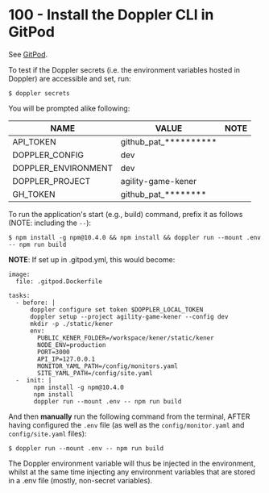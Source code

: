# 100 - Install the Doppler CLI in GitPod

See [GitPod](https://docs.doppler.com/docs/gitpod).

To test if the Doppler secrets (i.e. the environment variables hosted in Doppler) are accessible and set, run:

```
$ doppler secrets
```

You will be prompted alike following:

| NAME | VALUE | NOTE |
| ----- | ---- | ---- |
| API_TOKEN | github_pat_********** | |
| DOPPLER_CONFIG | dev | |
| DOPPLER_ENVIRONMENT | dev | |
| DOPPLER_PROJECT | agility-game-kener | |
| GH_TOKEN | github_pat_******** | |

To run the application's start (e.g., build) command, prefix it as follows (NOTE: including the ```--```):

```
$ npm install -g npm@10.4.0 && npm install && doppler run --mount .env -- npm run build
```

**NOTE**: If set up in .gitpod.yml, this would become:

```
image:
  file: .gitpod.Dockerfile

tasks:
  - before: | 
      doppler configure set token $DOPPLER_LOCAL_TOKEN
      doppler setup --project agility-game-kener --config dev
      mkdir -p ./static/kener
      env:
        PUBLIC_KENER_FOLDER=/workspace/kener/static/kener
        NODE_ENV=production
        PORT=3000
        API_IP=127.0.0.1
        MONITOR_YAML_PATH=/config/monitors.yaml
        SITE_YAML_PATH=/config/site.yaml
  -  init: |
       npm install -g npm@10.4.0
       npm install
       doppler run --mount .env -- npm run build
```

And then **manually** run the following command from the terminal, AFTER having configured the ```.env``` file (as well as the ```config/monitor.yaml``` and ```config/site.yaml``` files):

```
$ doppler run --mount .env -- npm run build
```

The Doppler environment variable will thus be injected in the environment, whilst at the same time injecting any environment variables that are stored in a .env file (mostly, non-secret variables). 
